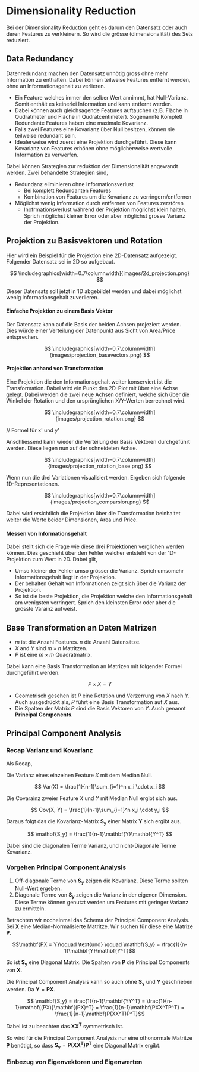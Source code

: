 # Dimensionality Reduction

Bei der Dimensionality Reduction geht es darum den Datensatz oder auch deren Features zu verkleinern. So wird die grösse (dimensionalität) des Sets reduziert.

## Data Redundancy

Datenredundanz machen den Datensatz unnötig gross ohne mehr Information zu enthalten. Dabei können teilweise Features entfernt werden, ohne an Informationsgehalt zu verlieren.

- Ein Feature welches immer den selber Wert annimmt, hat Null-Varianz. Somit enthält es keinerlei Information und kann entfernt werden.
- Dabei können auch gleichsagende Features auftauchen (z.B. Fläche in Qudratmeter und Fläche in Qudratcentimeter). Sogenannte Komplett Redundante Features haben eine maximale Kovarianz.
- Falls zwei Features eine Kovarianz über Null besitzen, können sie teilweise redundant sein.
- Idealerweise wird zuerst eine Projektion durchgeführt. Diese kann Kovarianz von Features erhöhen ohne möglicherweise wertvolle Information zu verwerfen.

Dabei können Strategien zur reduktion der Dimensionalität angewandt werden. Zwei behandelte Strategien sind,

- Redundanz eliminieren ohne Informationsverlust
    - Bei komplett Redundanten Features
    - Kombination von Features um die Kovarianz zu verringern/entfernen
- Möglichst wenig Information durch entfernen von Features zerstören
    - Inofrmationsverlust während der Projektion möglichst klein halten. Sprich möglichst kleiner Error oder aber möglichst grosse Varianz der Projektion.

## Projektion zu Basisvektoren und Rotation

Hier wird ein Beispiel für die Projektion eine 2D-Datensatz aufgezeigt. Folgender Datensatz sei in 2D so aufgebaut.

$$ \includegraphics[width=0.7\columnwidth]{images/2d_projection.png} $$

Dieser Datensatz soll jetzt in 1D abgebildet werden und dabei möglichst wenig Informationsgehalt zuverlieren.

#### Einfache Projektion zu einem Basis Vektor

Der Datensatz kann auf die Basis der beiden Achsen projeziert werden. Dies würde einer Verteilung der Datenpunkt aus Sicht von Area/Price entsprechen.

$$ \includegraphics[width=0.7\columnwidth]{images/projection_basevectors.png} $$

#### Projektion anhand von Transformation

Eine Projektion die den Informationsgehalt weiter konserviert ist die Transformation. Dabei wird ein Punkt des 2D-Plot mit über eine Achse gelegt. Dabei werden die zwei neue Achsen definiert, welche sich über die Winkel der Rotation und den ursprünglichen X/Y-Werten berrechnet wird.

$$ \includegraphics[width=0.7\columnwidth]{images/projection_rotation.png} $$

// Formel für x' und y'

Anschliessend kann wieder die Verteilung der Basis Vektoren durchgeführt werden. Diese liegen nun auf der schneideten Achse.

$$ \includegraphics[width=0.7\columnwidth]{images/projection_rotation_base.png} $$

Wenn nun die drei Variationen visualisiert werden. Ergeben sich folgende 1D-Representationen.

$$ \includegraphics[width=0.7\columnwidth]{images/projection_comparsion.png} $$

Dabei wird ersichtlich die Projektion über die Transformation beinhaltet weiter die Werte beider Dimensionen, Area und Price.

#### Messen von Informationsgehalt

Dabei stellt sich die Frage wie diese drei Projektionen verglichen werden können. Dies geschieht über den Fehler welcher entsteht von der 1D-Projektion zum Wert in 2D. Dabei gilt,

- Umso kleiner der Fehler umso grösser die Varianz. Sprich umsomehr Informationsgehalt liegt in der Projektion.
- Der behalten Gehalt von Informationen zeigt sich über die Varianz der Projektion.
- So ist die beste Projektion, die Projektion welche den Informationsgehalt am wenigsten verringert. Sprich den kleinsten Error oder aber die grösste Varainz aufweist.

## Base Transformation an Daten Matrizen

- $m$ ist die Anzahl Features. $n$ die Anzahl Datensätze.
- $X$ and $Y$ sind $m \times n$ Matritzen.
- $P$ ist eine $m \times m$ Quadratmatrix.

Dabei kann eine Basis Transformation an Matrizen mit folgender Formel durchgeführt werden.

$$ P \times X = Y $$

- Geometrisch gesehen ist $P$ eine Rotation und Verzerrung von $X$ nach $Y$. Auch ausgedrückt als, $P$ führt eine Basis Transformation auf $X$ aus.
- Die Spalten der Matrix $P$ sind die Basis Vektoren von $Y$. Auch genannt **Principal Components**.

## Principal Component Analysis

### Recap Varianz und Kovarianz

Als Recap,

Die Varianz eines einzelnen Feature $X$ mit dem Median Null.

$$ Var(X) = \frac{1}{n-1}\sum_{i=1}^n x_i \cdot x_i $$

Die Covarainz zweier Feature $X$ und $Y$ mit Median Null ergibt sich aus.

$$ Cov(X, Y) = \frac{1}{n-1}\sum_{i=1}^n x_i \cdot y_i $$

Daraus folgt das die Kovarianz-Matrix $\mathbf{S_y}$ einer Matrix $\mathbf{Y}$ sich ergibt aus.

$$ \mathbf{S_y} = \frac{1}{n-1}\mathbf{Y}\mathbf{Y^T} $$

Dabei sind die diagonalen Terme Varianz, und nicht-Diagonale Terme Kovarianz.

### Vorgehen Principal Component Analysis

1. Off-diagonale Terme von $\mathbf{S_y}$ zeigen die Kovarianz. Diese Terme sollten Null-Wert ergeben.
2. Diagonale Terme von $\mathbf{S_y}$ zeigen die Varianz in der eigenen Dimension. Diese Terme können genutzt werden um Features mit geringer Varianz zu ermitteln.

Betrachten wir nocheinmal das Schema der Principal Component Analysis.
Sei $\mathbf{X}$ eine Median-Normalisierte Matritze. Wir suchen für diese eine Matrize $\mathbf{P}$.

$$\mathbf{PX = Y}\qquad \text{und} \qquad \mathbf{S_y} = \frac{1}{n-1}\mathbf{Y}\mathbf{Y^T}$$

So ist $\mathbf{S_y}$ eine Diagonal Matrix. Die Spalten von $\mathbf{P}$ die Principal Components von $\mathbf{X}$.

Die Principal Component Analysis kann so auch ohne $\mathbf{S_y}$ und $\mathbf{Y}$ geschrieben werden. Da $\mathbf{Y} = \mathbf{PX}$.

$$ \mathbf{S_y} = \frac{1}{n-1}\mathbf{YY^T} = \frac{1}{n-1}\mathbf{(PX)}\mathbf{(PX)^T} = \frac{1}{n-1}\mathbf{PXX^TP^T} = \frac{1}{n-1}\mathbf{P(XX^T)P^T}$$

Dabei ist zu beachten das $\mathbf{XX^T}$ symmetrisch ist.

So wird für die Principal Component Analysis nur eine othonormale Matritze $\mathbf{P}$ benötigt, so dass $\mathbf{S_y} = \mathbf{P(XX^T)P^T}$ eine Diagonal Matrix ergibt.

### Einbezug von Eigenvektoren und Eigenwerten
